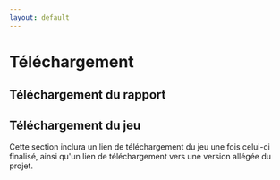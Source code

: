 ```yaml
---
layout: default
---
```

# Téléchargement
## Téléchargement du rapport

## Téléchargement du jeu
Cette section inclura un lien de téléchargement du jeu une fois celui-ci finalisé, ainsi qu'un lien de téléchargement vers une version allégée du projet.
